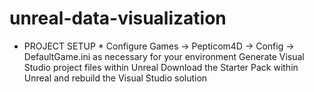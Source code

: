 # unreal-data-visualization
* PROJECT SETUP *
Configure Games -> Pepticom4D -> Config -> DefaultGame.ini as necessary for your environment
Generate Visual Studio project files within Unreal
Download the Starter Pack within Unreal and rebuild the Visual Studio solution

